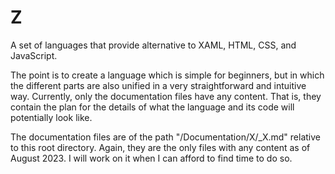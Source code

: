 # Z
A set of languages that provide alternative to XAML, HTML, CSS, and JavaScript.

The point is to create a language which is simple for beginners, but in which the different parts are also unified in a very straightforward and intuitive way. Currently, only the documentation files have any content. That is, they contain the plan for the details of what the language and its code will potentially look like.

The documentation files are of the path "/Documentation/X/_X.md" relative to this root directory. Again, they are the only files with any content as of August 2023. I will work on it when I can afford to find time to do so.
